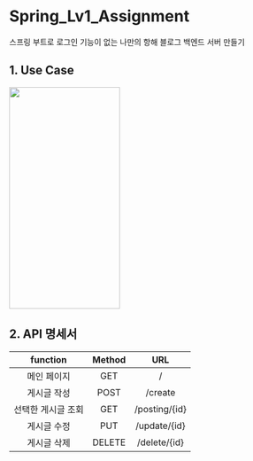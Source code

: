 # Spring_Lv1_Assignment
스프링 부트로 로그인 기능이 없는 나만의 항해 블로그 백엔드 서버 만들기


## 1. Use Case

<img src="https://user-images.githubusercontent.com/127713815/232392641-8e73792f-56bb-48ce-8549-072d5bbb6e49.jpeg" width="200" height="400"/>

## 2. API 명세서

function|Method|URL|
:---:|:---:|:---:
메인 페이지|GET|/
게시글 작성|POST|/create
선택한 게시글 조회|GET|/posting/{id}
게시글 수정|PUT|/update/{id}
게시글 삭제|DELETE|/delete/{id}

